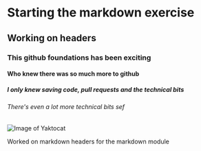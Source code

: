 # Starting the markdown exercise
## Working on headers
### This github foundations has been exciting
#### Who knew there was so much more to github
##### I only knew saving code, pull requests and the technical bits
###### There's even a lot more technical bits sef

![Image of Yaktocat](https://octodex.github.com/images/yaktocat.png)




















Worked on markdown headers for the markdown module
